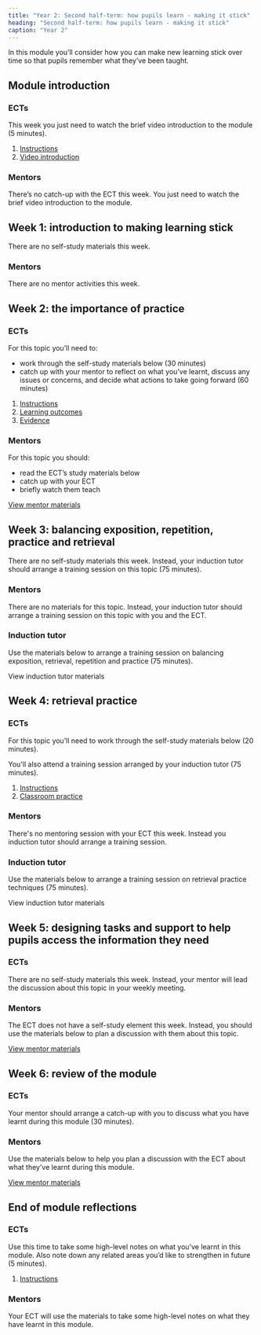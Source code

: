 ```yaml
---
title: "Year 2: Second half-term: how pupils learn - making it stick"
heading: "Second half-term: how pupils learn - making it stick"
caption: "Year 2"
---
```


In this module you’ll consider how you can make new learning stick over time so that pupils remember what they’ve been taught.

## Module introduction

### ECTs

This week you just need to watch the brief video introduction to the module (5 minutes).

1. [Instructions](/education-development-trust/year-2-how-pupils-learn-making-it-stick/intro-ect-instructions)
2. [Video introduction](/education-development-trust/year-2-how-pupils-learn-making-it-stick/intro-ect-video-introduction)

### Mentors

There’s no catch-up with the ECT this week. You just need to watch the brief video introduction to the module.

## Week 1: introduction to making learning stick

There are no self-study materials this week.

### Mentors

There are no mentor activities this week.

## Week 2: the importance of practice

### ECTs

For this topic you’ll need to:

- work through the self-study materials below (30 minutes)
- catch up with your mentor to reflect on what you’ve learnt, discuss any issues or concerns, and decide what actions to take going forward (60 minutes)

1. [Instructions](/education-development-trust/year-2-how-pupils-learn-making-it-stick/autumn-week-2-ect-instructions)
2. [Learning outcomes](/education-development-trust/year-2-how-pupils-learn-making-it-stick/autumn-week-2-ect-learning-outcomes)
3. [Evidence](/education-development-trust/year-2-how-pupils-learn-making-it-stick/autumn-week-2-ect-evidence)

### Mentors

For this topic you should:

- read the ECT’s study materials below
- catch up with your ECT
- briefly watch them teach

[View mentor materials](/education-development-trust/year-2-how-pupils-learn-making-it-stick/autumn-week-2-mentor-materials)

## Week 3: balancing exposition, repetition, practice and retrieval

There are no self-study materials this week. Instead, your induction tutor should arrange a training session on this topic (75 minutes).

### Mentors

There are no materials for this topic. Instead, your induction tutor should arrange a training session on this topic with you and the ECT.

### Induction tutor

Use the materials below to arrange a training session on balancing exposition, retrieval, repetition and practice (75 minutes).

View induction tutor materials

## Week 4: retrieval practice

### ECTs

For this topic you’ll need to work through the self-study materials below (20 minutes).

You'll also attend a training session arranged by your induction tutor (75 minutes).

1. [Instructions](/education-development-trust/year-2-how-pupils-learn-making-it-stick/autumn-week-4-ect-instructions)
2. [Classroom practice](/education-development-trust/year-2-how-pupils-learn-making-it-stick/autumn-week-4-ect-classroom-practice)

### Mentors

There's no mentoring session with your ECT this week. Instead you induction tutor should arrange a training session.

### Induction tutor

Use the materials below to arrange a training session on retrieval practice techniques (75 minutes).

View induction tutor materials

## Week 5: designing tasks and support to help pupils access the information they need

### ECTs

There are no self-study materials this week. Instead, your mentor will lead the discussion about this topic in your weekly meeting.

### Mentors

The ECT does not have a self-study element this week. Instead, you should use the materials below to plan a discussion with them about this topic.

[View mentor materials](/education-development-trust/year-2-how-pupils-learn-making-it-stick/autumn-week-5-mentor-materials)

## Week 6: review of the module

### ECTs

Your mentor should arrange a catch-up with you to discuss what you have learnt during this module (30 minutes).

### Mentors

Use the materials below to help you plan a discussion with the ECT about what they’ve learnt during this module.

[View mentor materials](/education-development-trust/year-2-how-pupils-learn-making-it-stick/autumn-week-6-mentor-materials)

## End of module reflections

### ECTs

Use this time to take some high-level notes on what you’ve learnt in this module. Also note down any related areas you’d like to strengthen in future (5 minutes).

1. [Instructions](/education-development-trust/year-2-how-pupils-learn-making-it-stick/intro-ect-instructions)

### Mentors

Your ECT will use the materials to take some high-level notes on what they have learnt in this module.
